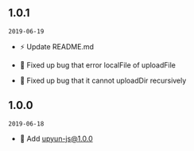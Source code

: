 ## 1.0.1

`2019-06-19`

- ⚡️ Update README.md

- 🐞 Fixed up bug that error localFile of uploadFile

- 🐞 Fixed up bug that it cannot uploadDir recursively

## 1.0.0

`2019-06-18`

- 🌟 Add upyun-js@1.0.0